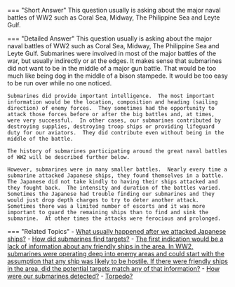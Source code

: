 
=== "Short Answer"
    This question usually is asking about the major naval battles of WW2 such as Coral Sea, Midway, The Philippine Sea and Leyte Gulf.

=== "Detailed Answer"
    This question usually is asking about the major naval battles of WW2 such as Coral Sea, Midway, The Philippine Sea and Leyte Gulf.  Submarines were involved in most of the major battles of the war, but usually indirectly or at the edges.  It makes sense that submarines did not want to be in the middle of a major gun battle.  That would be too much like being dog in the middle of a bison stampede.  It would be too easy to be run over while no one noticed.

    Submarines did provide important intelligence.  The most important information would be the location, composition and heading (sailing direction) of enemy forces.  They sometimes had the opportunity to attack those forces before or after the big battles and, at times, were very successful.  In other cases, our submarines contributed by destroying supplies, destroying troop ships or providing lifeguard duty for our aviators.  They did contribute even without being in the middle of the battle.

    The history of submarines participating around the great naval battles of WW2 will be described further below.

    However, submarines were in many smaller battles.  Nearly every time a submarine attacked Japanese ships, they found themselves in a battle.  The Japanese did not take kindly to having their ships attacked and they fought back.  The intensity and duration of the battles varied.  Sometimes the Japanese had trouble finding our submarines and they would just drop depth charges to try to deter another attack.  Sometimes there was a limited number of escorts and it was more important to guard the remaining ships than to find and sink the submarine.  At other times the attacks were ferocious and prolonged.

=== "Related Topics"
    - [What usually happened after we attacked Japanese ships?](../FAQs/what-usually-happened-after-we-attacked-japanese-ships.md)
    - [How did submarines find targets?](../FAQs/how-did-submarines-find-targets.md)
    - [The first indication would be a lack of information about any friendly ships in the area.  In WW2, submarines were operating deep into enemy areas and could start with the assumption that any ship was likely to be hostile.  If there were friendly ships in the area, did the potential targets match any of that information?](../FAQs/the-first-indication-would-be-a-lack-of-information-about-any-friendly-ships-in-the-area-in-ww2-submarines-were-operatin.md)
    - [How were our submarines detected?](../FAQs/how-were-our-submarines-detected.md)
    - [Torpedo?](../FAQs/torpedo.md)
